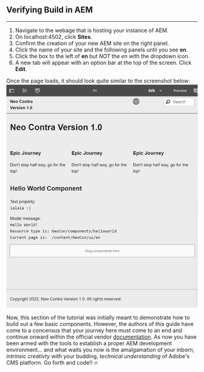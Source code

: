Verifying Build in AEM
---
---

1. Navigate to the webage that is hosting your instance of AEM.
2. On localhost:4502, click **Sites**.
3. Confirm the creation of your new AEM site on the right panel.
4. Click the name of your site and the following panels until you see **en**.
5. Click the box to the left of **en** but *NOT* the *en* with the dropdown icon.
6. A new tab will appear with an option bar at the top of the screen. Click **Edit**.

Once the page loads, it should look quite similar to the screenshot below:
![Site](https://github.com/matthew-acn/aem_guide/blob/main/SIte.png)

Now, this section of the tutorial was initially meant to demonstrate how to build out a few basic components. However, the authors of this guide have come to a concensus that your journey here must come to an end and continue onward within the official vendor [documentation](https://experienceleague.adobe.com/docs/experience-manager-65/developing/home.html?lang=en). As now you have been armed with the tools to establish a proper AEM development environment... and what waits you now is the amalgamation of your inborn, *intrinsic creativty*  with your budding, *technical understanding* of Adobe's CMS platform. Go forth and code!! 🔥


